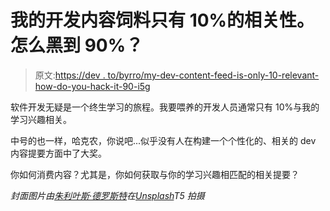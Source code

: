 # 我的开发内容饲料只有 10%的相关性。怎么黑到 90%？

> 原文:[https://dev . to/byrro/my-dev-content-feed-is-only-10-relevant-how-do-you-hack-it-90-i5g](https://dev.to/byrro/my-dev-content-feed-is-only-10-relevant-how-do-you-hack-it-to-90-i5g)

软件开发无疑是一个终生学习的旅程。我要喂养的开发人员通常只有 10%与我的学习兴趣相关。

中号的也一样，哈克农，你说吧...似乎没有人在构建一个个性化的、相关的 dev 内容提要方面中了大奖。

你如何消费内容？尤其是，你如何获取与你的学习兴趣相匹配的相关提要？

*封面图片由[朱利叶斯·德罗斯特](https://unsplash.com/@juliusdrost?utm_source=unsplash&utm_medium=referral&utm_content=creditCopyText)在[Unsplash](https://unsplash.com/search/photos/newspaper?utm_source=unsplash&utm_medium=referral&utm_content=creditCopyText)T5 拍摄*